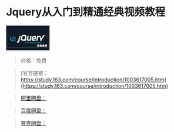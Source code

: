 # Jquery从入门到精通经典视频教程

![img](../../../assets/study163/free/6632145287096386492.jpg)

> 价格：免费

> [官方链接：https://study.163.com/course/introduction/1003617005.htm](https://study.163.com/course/introduction/1003617005.htm)

> [阿里网盘：]()

> [百度网盘：]()

> [夸克网盘：]()
